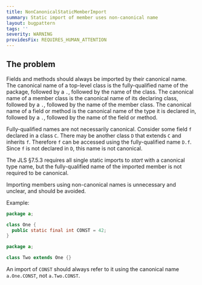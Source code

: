 ```yaml
---
title: NonCanonicalStaticMemberImport
summary: Static import of member uses non-canonical name
layout: bugpattern
tags: ''
severity: WARNING
providesFix: REQUIRES_HUMAN_ATTENTION
---
```


<!--
*** AUTO-GENERATED, DO NOT MODIFY ***
To make changes, edit the @BugPattern annotation or the explanation in docs/bugpattern.
-->

## The problem
Fields and methods should always be imported by their canonical name. The
canonical name of a top-level class is the fully-qualified name of the package,
followed by a `.`, followed by the name of the class. The canonical name of a
member class is the canonical name of its declaring class, followed by a `.`,
followed by the name of the member class. The canonical name of a field or
method is the canonical name of the type it is declared in, followed by a `.`,
followed by the name of the field or method.

Fully-qualified names are not necessarily canonical. Consider some field `f`
declared in a class `C`. There may be another class `D` that extends `C` and
inherits `f`. Therefore `f` can be accessed using the fully-qualified name
`D.f`. Since `f` is not declared in `D`, this name is not canonical.

The JLS §7.5.3 requires all single static imports to *start* with a canonical
type name, but the fully-qualified name of the imported member is not required
to be canonical.

Importing members using non-canonical names is unnecessary and unclear, and
should be avoided.

Example:

```java
package a;

class One {
  public static final int CONST = 42;
}
```

```java
package a;

class Two extends One {}
```

An import of `CONST` should always refer to it using the canonical name
`a.One.CONST`, not `a.Two.CONST`.

